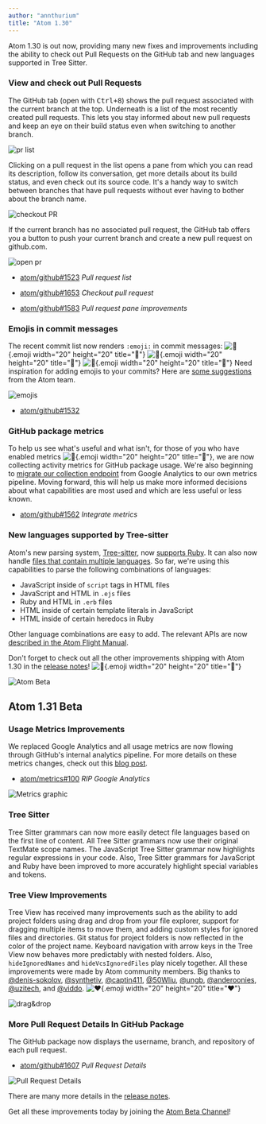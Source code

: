 ```yaml
---
author: "annthurium"
title: "Atom 1.30"
---
```


Atom 1.30 is out now, providing many new fixes and improvements including the ability to check out Pull Requests on the GitHub tab and new languages supported in Tree Sitter.

<!--more-->

### View and check out Pull Requests

The GitHub tab (open with <kbd>Ctrl+8</kbd>) shows the pull request associated with the current branch at the top. Underneath is a list of the most recently created pull requests. This lets you stay informed about new pull requests and keep an eye on their build status even when switching to another branch.

![pr list](/assets/images/user-images.githubusercontent.com/378023/43128609-5c49b6e4-8f6d-11e8-81c0-35d877ad2bfe.png)

Clicking on a pull request in the list opens a pane from which you can read its description, follow its conversation, get more details about its build status, and even check out its source code. It's a handy way to switch between branches that have pull requests without ever having to bother about the branch name.

![checkout PR](/assets/images/user-images.githubusercontent.com/378023/43114977-9c43f592-8f3c-11e8-8768-41a66e0cd419.gif)

If the current branch has no associated pull request, the GitHub tab offers you a button to push your current branch and create a new pull request on github.com.

![open pr](/assets/images/user-images.githubusercontent.com/378023/43128605-5c0a3e74-8f6d-11e8-9ab8-f7eb9c348cfd.png)

- [atom/github#1523](https://github.com/atom/github/pull/1523) _Pull request list_

- [atom/github#1653](https://github.com/atom/github/pull/1563) _Checkout pull request_

- [atom/github#1583](https://github.com/atom/github/pull/1583) _Pull request pane improvements_


### Emojis in commit messages

The recent commit list now renders `:emoji:` in commit messages: ![:cake:](https://github.githubassets.com/images/icons/emoji/unicode/1f370.png){.emoji width="20" height="20" title=":cake:"} ![:tada:](https://github.githubassets.com/images/icons/emoji/unicode/1f389.png){.emoji width="20" height="20" title=":tada:"} ![:confetti_ball:](https://github.githubassets.com/images/icons/emoji/unicode/1f38a.png){.emoji width="20" height="20" title=":confetti_ball:"} Need inspiration for adding emojis to your commits? Here are [some suggestions](https://github.com/atom/atom/blob/master/CONTRIBUTING.md#git-commit-messages) from the Atom team.

![emojis](/assets/images/user-images.githubusercontent.com/378023/43128604-5bc8e9b0-8f6d-11e8-8914-1929a7477046.png)

- [atom/github#1532](https://github.com/atom/github/pull/1532)

### GitHub package metrics

To help us see what's useful and what isn't, for those of you who have enabled metrics ![:bow:](https://github.githubassets.com/images/icons/emoji/unicode/1f647.png){.emoji width="20" height="20" title=":bow:"}, we are now collecting activity metrics for GitHub package usage. We're also beginning to [migrate our collection endpoint](/blog/2018/06/20/atom-metrics) from Google Analytics to our own metrics pipeline. Moving forward, this will help us make more informed decisions about what capabilities are most used and which are less useful or less known.

- [atom/github#1562](https://github.com/atom/github/pull/1562) _Integrate metrics_


### New languages supported by Tree-sitter

Atom's new parsing system, [Tree-sitter](https://github.com/tree-sitter/tree-sitter), now [supports Ruby](https://github.com/atom/language-ruby/pull/225). It can also now handle [files that contain multiple languages](https://github.com/atom/atom/pull/17551). So far, we're using this capabilities to parse the following combinations of languages:
- JavaScript inside of `script` tags in HTML files
- JavaScript and HTML in `.ejs` files
- Ruby and HTML in `.erb` files
- HTML inside of certain template literals in JavaScript
- HTML inside of certain heredocs in Ruby

Other language combinations are easy to add. The relevant APIs are now [described in the Atom Flight Manual](https://flight-manual.atom.io/hacking-atom/sections/creating-a-grammar/).

<!-- end of stable changes -->

Don't forget to check out all the other improvements shipping with Atom 1.30 in the [release notes](https://github.com/atom/atom/releases/tag/v1.30.0)! ![:memo:](https://github.githubassets.com/images/icons/emoji/unicode/1f4dd.png){.emoji width="20" height="20" title=":memo:"}

![Atom Beta](/assets/images/blog.atom.io/img/release-beta.png)

## Atom 1.31 Beta

### Usage Metrics Improvements

We replaced Google Analytics and all usage metrics are now flowing through GitHub's internal analytics pipeline. For more details on these metrics changes, check out this [blog post](/blog/2018/06/20/atom-metrics).

- [atom/metrics#100](https://github.com/atom/metrics/pull/100) _RIP Google Analytics_


![Metrics graphic](/assets/images/user-images.githubusercontent.com/378023/44658980-ae5f2c80-aa3d-11e8-81b7-4f76ce3f137e.png)

### Tree Sitter

Tree Sitter grammars can now more easily detect file languages based on the first line of content. All Tree Sitter grammars now use their original TextMate scope names. The JavaScript Tree Sitter grammar now highlights regular expressions in your code. Also, Tree Sitter grammars for JavaScript and Ruby have been improved to more accurately highlight special variables and tokens.

### Tree View Improvements

Tree View has received many improvements such as the ability to add project folders using drag and drop from your file explorer, support for dragging multiple items to move them, and adding custom styles for ignored files and directories. Git status for project folders is now reflected in the color of the project name. Keyboard navigation with arrow keys in the Tree View now behaves more predictably with nested folders. Also, `hideIgnoredNames` and `hideVcsIgnoredFiles` play nicely together. All these improvements were made by Atom community members. Big thanks to [@denis-sokolov](https://github.com/denis-sokolov), [@synthetiv](https://github.com/synthetiv), [@captin411](https://github.com/captin411), [@50Wliu](https://github.com/50Wliu), [@ungb](https://github.com/ungb), [@anderoonies](https://github.com/anderoonies), [@uzitech](https://github.com/uzitech), and [@viddo](https://github.com/viddo). ![:heart:](https://github.githubassets.com/images/icons/emoji/unicode/2764.png){.emoji width="20" height="20" title=":heart:"}

![drag&drop](/assets/images/user-images.githubusercontent.com/378023/44695040-f4eb7000-aaab-11e8-9d32-928e993022d6.png)

### More Pull Request Details In GitHub Package

The GitHub package now displays the username, branch, and repository of each pull request.

- [atom/github#1607](https://github.com/atom/github/pull/1607) _Pull Request Details_


![Pull Request Details](/assets/images/user-images.githubusercontent.com/378023/44695114-688d7d00-aaac-11e8-92a6-9eef7349968b.png)

<!-- end of beta changes -->

There are many more details in the [release notes](https://github.com/atom/atom/releases/tag/v1.31.0-beta0).

Get all these improvements today by joining the [Atom Beta Channel](/beta)!
